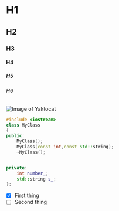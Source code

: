 # H1
## H2
### H3
#### H4
##### H5
###### H6
![Image of Yaktocat](https://octodex.github.com/images/yaktocat.png)
``` c++
#include <iostream>
class MyClass
{
public:
	MyClass();
	MyClass(const int,const std::string);
	~MyClass();


private:
	int number_;
	std::string s_;
};
```
- [x] First thing
- [ ] Second thing
